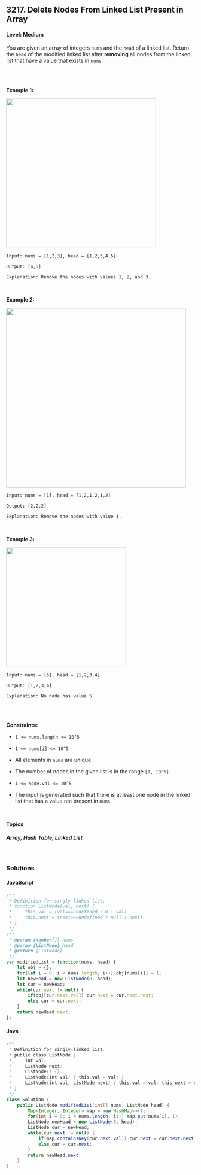 ## 3217. Delete Nodes From Linked List Present in Array
#### Level: Medium


You are given an array of integers `nums` and the `head` of a linked list. Return the `head` of the modified linked list after **removing** all nodes from the linked list that have a value that exists in `nums`.

<br><br>


**Example 1:** 

<img src="https://assets.leetcode.com/uploads/2024/06/11/linkedlistexample0.png" width="400px"/>  <br>  

```
Input: nums = [1,2,3], head = [1,2,3,4,5]

Output: [4,5]

Explanation: Remove the nodes with values 1, 2, and 3.
```

<br> 


**Example 2:**

<img src="https://assets.leetcode.com/uploads/2024/06/11/linkedlistexample1.png" width="480px"/>  <br>  

```
Input: nums = [1], head = [1,2,1,2,1,2]

Output: [2,2,2]

Explanation: Remove the nodes with value 1.
```

<br>


**Example 3:**

<img src="https://assets.leetcode.com/uploads/2024/06/11/linkedlistexample2.png" width="320px"/>  <br>  

```
Input: nums = [5], head = [1,2,3,4]

Output: [1,2,3,4]

Explanation: No node has value 5.
```

<br>


<br>

**Constraints:**

- `1 <= nums.length <= 10^5`

- `1 <= nums[i] <= 10^5`

- All elements in `nums` are unique.

- The number of nodes in the given list is in the range `[1, 10^5]`.

- `1 <= Node.val <= 10^5`

- The input is generated such that there is at least one node in the linked list that has a value not present in `nums`. 


<br>

**Topics** 

##### Array, Hash Table, Linked List


<br>

### Solutions

#### JavaScript
```javascript
/**
 * Definition for singly-linked list.
 * function ListNode(val, next) {
 *     this.val = (val===undefined ? 0 : val)
 *     this.next = (next===undefined ? null : next)
 * }
 */
/**
 * @param {number[]} nums
 * @param {ListNode} head
 * @return {ListNode}
 */
var modifiedList = function(nums, head) {
    let obj = {};
    for(let i = 0; i < nums.length; i++) obj[nums[i]] = 1;
    let newHead = new ListNode(0, head);
    let cur = newHead;
    while(cur.next != null) {
        if(obj[cur.next.val]) cur.next = cur.next.next;
        else cur = cur.next;
    }
    return newHead.next;    
};
```

#### Java
```java
/**
 * Definition for singly-linked list.
 * public class ListNode {
 *     int val;
 *     ListNode next;
 *     ListNode() {}
 *     ListNode(int val) { this.val = val; }
 *     ListNode(int val, ListNode next) { this.val = val; this.next = next; }
 * }
 */
class Solution {
    public ListNode modifiedList(int[] nums, ListNode head) {
        Map<Integer, Integer> map = new HashMap<>();
        for(int i = 0; i < nums.length; i++) map.put(nums[i], 1);
        ListNode newHead = new ListNode(0, head);
        ListNode cur = newHead;
        while(cur.next != null) {
            if(map.containsKey(cur.next.val)) cur.next = cur.next.next;
            else cur = cur.next;
        }
        return newHead.next;   
    }
}
```
